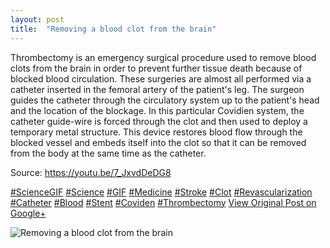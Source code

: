 ```yaml
---
layout: post
title:  "Removing a blood clot from the brain"
---
```


Thrombectomy is an emergency surgical procedure used to remove blood clots from the brain in order to prevent further tissue death because of blocked blood circulation. These surgeries are almost all performed via a catheter inserted in the femoral artery of the patient's leg. The surgeon guides the catheter through the circulatory system up to the patient's head and the location of the blockage. In this particular Covidien system, the catheter guide-wire is forced through the clot and then used to deploy a temporary metal structure. This device restores blood flow through the blocked vessel and embeds itself into the clot so that it can be removed from the body at the same time as the catheter.  
  
Source: <https://youtu.be/7_JxvdDeDG8>  
  
[#ScienceGIF](https://plus.google.com/s/%23ScienceGIF/posts) [#Science](https://plus.google.com/s/%23Science/posts) [#GIF](https://plus.google.com/s/%23GIF/posts) [#Medicine](https://plus.google.com/s/%23Medicine/posts) [#Stroke](https://plus.google.com/s/%23Stroke/posts) [#Clot](https://plus.google.com/s/%23Clot/posts) [#Revascularization](https://plus.google.com/s/%23Revascularization/posts) [#Catheter](https://plus.google.com/s/%23Catheter/posts) [#Blood](https://plus.google.com/s/%23Blood/posts) [#Stent](https://plus.google.com/s/%23Stent/posts) [#Coviden](https://plus.google.com/s/%23Coviden/posts) [#Thrombectomy](https://plus.google.com/s/%23Thrombectomy/posts)
[View Original Post on Google+](https://plus.google.com/+ColinSullender/posts/E982DVSnHRK)

![Removing a blood clot from the brain](https://i.imgur.com/NLPMhkp.gif)
